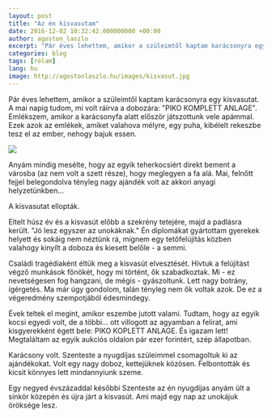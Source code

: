 ```yaml
---
layout: post
title: "Az én kisvasutam"
date: 2016-12-02 10:32:42.000000000 +00:00
author: agoston_laszlo
excerpt: "Pár éves lehettem, amikor a szüleimtől kaptam karácsonyra egy kisvasutat. A mai napig tudom, mi volt ráírva a dobozára: "PIKO KOMPLETT ANLAGE". Emlékszem, amikor a karácsonyfa alatt először játszottunk vele apámmal. Ezek azok az emlékek, amiket valahova mélyre, egy puha, kibélelt rekeszbe tesz el az ember, nehogy bajuk essen."
categories: blog
tags: [rólam]
lang: hu
image: http://agostonlaszlo.hu/images/kisvasut.jpg
---
```

Pár éves lehettem, amikor a szüleimtől kaptam karácsonyra egy kisvasutat. A mai napig tudom, mi volt ráírva a dobozára: "PIKO KOMPLETT ANLAGE". Emlékszem, amikor a karácsonyfa alatt először játszottunk vele apámmal. Ezek azok az emlékek, amiket valahova mélyre, egy puha, kibélelt rekeszbe tesz el az ember, nehogy bajuk essen.

![](http://agostonlaszlo.hu/images/kisvasut.jpg)

Anyám mindig mesélte, hogy az egyik teherkocsiért direkt bement a városba (az nem volt a szett része), hogy meglegyen a fa alá. Mai, felnőtt fejjel belegondolva tényleg nagy ajándék volt az akkori anyagi helyzetünkben...

A kisvasutat ellopták.

Eltelt húsz év és a kisvasút előbb a szekrény tetejére, majd a padlásra került. "Jó lesz egyszer az unokáknak." Én diplomákat gyártottam gyerekek helyett és sokáig nem néztünk rá, mígnem egy tetőfelújítás közben valahogy kinyílt a doboza és kiesett belőle - a semmi.

Családi tragédiaként éltük meg a kisvasút elvesztését. Hívtuk a felújítást végző munkások főnökét, hogy mi történt, ők szabadkoztak. Mi - ez nevetségesen fog hangzani, de mégis - gyászoltunk. Lett nagy botrány, ígérgetés. Ma már úgy gondolom, talán tényleg nem ők voltak azok. De ez a végeredmény szempotjából édesmindegy.

Évek teltek el megint, amikor eszembe jutott valami. Tudtam, hogy az egyik kocsi egyedi volt, de a többi... ott villogott az agyamban a felirat, ami kisgyerekként égett bele: PIKO KOPLETT ANLAGE. És igazam lett! Megtaláltam az egyik aukciós oldalon pár ezer forintért, szép állapotban.

Karácsony volt. Szenteste a nyugdíjas szüleimmel csomagoltuk ki az ajándékokat. Volt egy nagy doboz, kettejüknek közösen. Felbontották és kicsit könnyes lett mindannyiunk szeme.

Egy negyed évszázaddal későbbi Szenteste az én nyugdíjas anyám ült a sínkör közepén és újra járt a kisvasút. Ami majd egy nap az unokájuk öröksége lesz.
